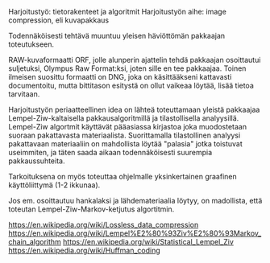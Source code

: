 Harjoitustyö: tietorakenteet ja algoritmit
Harjoitustyön aihe: image compression, eli kuvapakkaus

Todennäköisesti tehtävä muuntuu yleisen häviöttömän pakkaajan toteutukseen.

RAW-kuvaformaatti ORF, jolle alunperin ajattelin tehdä pakkaajan osoittautui suljetuksi, Olympus Raw Format:ksi, joten sille en tee pakkaajaa. Toinen ilmeisen suosittu formaatti on DNG, joka on käsittääkseni kattavasti documentoitu, mutta bittitason esitystä on ollut vaikeaa löytää, lisää tietoa tarvitaan.

Harjoitustyön periaatteellinen idea on lähteä toteuttamaan yleistä pakkaajaa Lempel-Ziw-kaltaisella pakkausalgoritmillä ja tilastollisella analyysillä. Lempel-Ziw algortmit käyttävät pääasiassa kirjastoa joka muodostetaan suoraan pakattavasta materiaalista. Suorittamalla tilastollinen analyysi pakattavaan materiaaliin on mahdollista löytää "palasia" jotka toistuvat useimmiten, ja täten saada aikaan todennäköisesti suurempia pakkaussuhteita.

Tarkoituksena on myös toteuttaa ohjelmalle yksinkertainen graafinen käyttöliittymä (1-2 ikkunaa).

Jos em. osoittautuu hankalaksi ja lähdemateriaalia löytyy, on madollista, että toteutan Lempel-Ziw-Markov-ketjutus algortitmin.

https://en.wikipedia.org/wiki/Lossless_data_compression
https://en.wikipedia.org/wiki/Lempel%E2%80%93Ziv%E2%80%93Markov_chain_algorithm
https://en.wikipedia.org/wiki/Statistical_Lempel_Ziv
https://en.wikipedia.org/wiki/Huffman_coding
